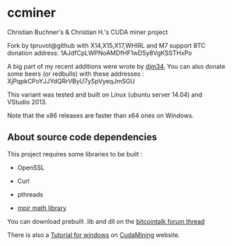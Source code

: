 ccminer
=======

Christian Buchner's &amp; Christian H.'s CUDA miner project

Fork by tpruvot@github with X14,X15,X17,WHIRL and M7 support
   BTC donation address: 1AJdfCpLWPNoAMDfHF1wD5y8VgKSSTHxPo

A big part of my recent additions were wrote by [djm34](https://github.com/djm34),
You can also donate some beers (or redbulls) with these addresses :
   XjPqpkCPoYJJYdQRrVByU7ySpVyeqJmSGU

This variant was tested and built on Linux (ubuntu server 14.04)
and VStudio 2013.

Note that the x86 releases are faster than x64 ones on Windows.

About source code dependencies
------------------------------

This project requires some libraries to be built :

- OpenSSL

- Curl

- pthreads

- [mpir math library](http://www.mpir.org)

You can download prebuilt .lib and dll on the [bitcointalk forum thread](https://bitcointalk.org/?topic=167229.0)


There is also a [Tutorial for windows](http://cudamining.co.uk/url/tutorials/id/3) on [CudaMining](http://cudamining.co.uk) website.

